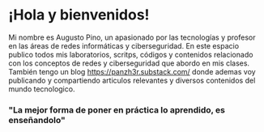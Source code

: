 # ¡Hola y bienvenidos!

Mi nombre es Augusto Pino, un apasionado por las tecnologías y profesor en las áreas de redes informáticas y ciberseguridad. En este espacio publico todos mis laboratorios, scritps, códigos y contenidos relacionado con los conceptos de redes y ciberseguridad que abordo en mis clases. También tengo un blog https://panzh3r.substack.com/ donde ademas voy publicando y compartiendo articulos relevantes y diversos contenidos del mundo tecnologico.

### "La mejor forma de poner en práctica lo aprendido, es enseñandolo"

<!--
**apino79/apino79** is a ✨ _special_ ✨ repository because its `README.md` (this file) appears on your GitHub profile.

Here are some ideas to get you started:

- 🔭 I’m currently working on ...
- 🌱 I’m currently learning ...
- 👯 I’m looking to collaborate on ...
- 🤔 I’m looking for help with ...
- 💬 Ask me about ...
- 📫 How to reach me: ...
- 😄 Pronouns: ...
- ⚡ Fun fact: ...
-->
